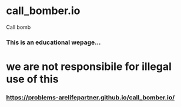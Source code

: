 # call_bomber.io
Call bomb
### This is an educational wepage...

# we are not responsibile for illegal use of this 

### https://problems-arelifepartner.github.io/call_bomber.io/
